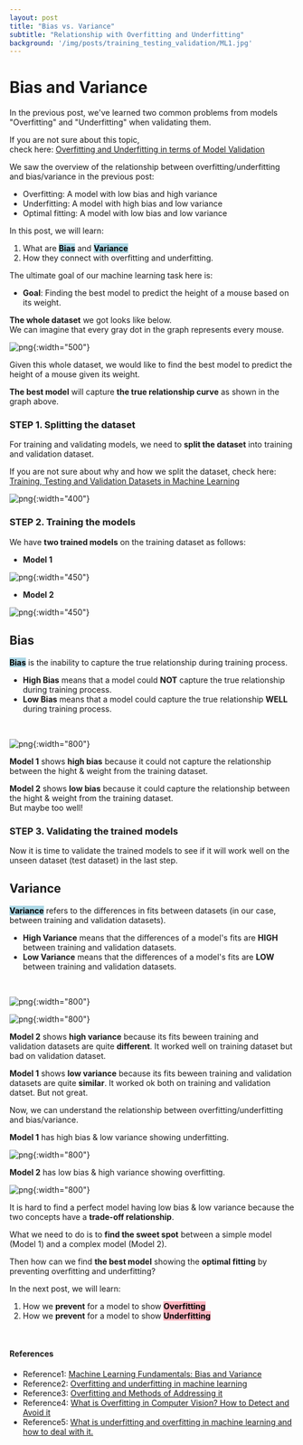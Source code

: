 ```yaml
---
layout: post
title: "Bias vs. Variance"
subtitle: "Relationship with Overfitting and Underfitting"
background: '/img/posts/training_testing_validation/ML1.jpg'
---
```


# Bias and Variance

In the previous post, we've learned two common problems from models "Overfitting" and "Underfitting" when validating them.

If you are not sure about this topic,  
check here: [Overfitting and Underfitting in terms of Model Validation](https://arpark1231.github.io/2022/12/29/Overfitting_Underfitting.html)

We saw the overview of the relationship between overfitting/underfitting and bias/variance in the previous post:  

* Overfitting: A model with low bias and high variance
* Underfitting: A model with high bias and low variance
* Optimal fitting: A model with low bias and low variance

In this post, we will learn:
1. What are **<mark style="background-color: lightblue">Bias</mark>** and **<mark style="background-color: lightblue">Variance</mark>**
2. How they connect with overfitting and underfitting.

The ultimate goal of our machine learning task here is:

* **Goal**: Finding the best model to predict the height of a mouse based on its weight. 

**The whole dataset** we got looks like below.  
We can imagine that every gray dot in the graph represents every mouse.

![png](/img/posts/bias_variance/whole_dataset.png){:width="500"}

Given this whole dataset, we would like to find the best model to predict the height of a mouse given its weight.  

**The best model** will capture **the true relationship curve** as shown in the graph above.

### **STEP 1**. Splitting the dataset

For training and validating models, we need to **split the dataset** into training and validation dataset.  

If you are not sure about why and how we split the dataset, 
check here: [Training, Testing and Validation Datasets in Machine Learning](https://arpark1231.github.io/2022/12/24/Train_Test_Validation_Datasets.html)

![png](/img/posts/bias_variance/training_validation_dataset.png){:width="400"}

### **STEP 2**. Training the models

We have **two trained models** on the training dataset as follows:

* **Model 1**

![png](/img/posts/bias_variance/training_model1.png){:width="450"}

* **Model 2**

![png](/img/posts/bias_variance/training_model2.png){:width="450"}

## Bias

**<mark style="background-color: lightblue">Bias</mark>** is the inability to capture the true relationship during training process.

* **High Bias** means that a model could **NOT** capture the true relationship during training process.
* **Low Bias** means that a model could capture the true relationship **WELL** during training process.  

<br/>

![png](/img/posts/bias_variance/high_low_bias.png){:width="800"}

**Model 1** shows **high bias** because it could not capture the relationship between the hight & weight from the training dataset.

**Model 2** shows **low bias** because it could capture the relationship between the hight & weight from the training dataset.  
But maybe too well!



### **STEP 3**. Validating the trained models

Now it is time to validate the trained models to see if it will work well on the unseen dataset (test dataset) in the last step.

## Variance

**<mark style="background-color: lightblue">Variance</mark>** refers to the differences in fits between datasets (in our case, between training and validation datasets).  

* **High Variance** means that the differences of a model's fits are **HIGH** between training and validation datasets.
* **Low Variance** means that the differences of a model's fits are **LOW** between training and validation datasets.

<br/>

![png](/img/posts/bias_variance/high_variance.png){:width="800"}

![png](/img/posts/bias_variance/low_variance.png){:width="800"}


**Model 2** shows **high variance** because its fits beween training and validation datasets are quite **different**. It worked well on training dataset but bad on validation dataset.

**Model 1** shows **low variance** because its fits beween training and validation datasets are quite **similar**. It worked ok both on training and validation datset. But not great.


Now, we can understand the relationship between overfitting/underfitting and bias/variance.

**Model 1** has high bias & low variance showing underfitting. 

![png](/img/posts/bias_variance/underfitting_new.png){:width="800"}

**Model 2** has low bias & high variance showing overfitting. 

![png](/img/posts/bias_variance/overfitting.png){:width="800"}

It is hard to find a perfect model having low bias & low variance because the two concepts have a **trade-off relationship**.  

What we need to do is to **find the sweet spot** between a simple model (Model 1) and a complex model (Model 2).  

Then how can we find **the best model** showing the **optimal fitting** by preventing overfitting and underfitting?


In the next post, we will learn:
1. How we **prevent** for a model to show **<mark style="background-color: lightpink">Overfitting</mark>** 
2. How we **prevent** for a model to show **<mark style="background-color: lightpink">Underfitting</mark>** 

<br/>

#### References

* Reference1: [Machine Learning Fundamentals: Bias and Variance](https://www.youtube.com/watch?v=EuBBz3bI-aA)
* Reference2: [Overfitting and underfitting in machine learning](https://www.superannotate.com/blog/overfitting-and-underfitting-in-machine-learning)
* Reference3: [Overfitting and Methods of Addressing it](https://analystprep.com/study-notes/cfa-level-2/quantitative-method/overfitting-methods-addressing/)
* Reference4: [What is Overfitting in Computer Vision? How to Detect and Avoid it](https://viso.ai/computer-vision/what-is-overfitting/)
* Reference5: [What is underfitting and overfitting in machine learning and how to deal with it.](https://medium.com/greyatom/what-is-underfitting-and-overfitting-in-machine-learning-and-how-to-deal-with-it-6803a989c76)
